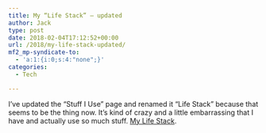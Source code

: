 ```yaml
---
title: My “Life Stack” – updated
author: Jack
type: post
date: 2018-02-04T17:12:52+00:00
url: /2018/my-life-stack-updated/
mf2_mp-syndicate-to:
  - 'a:1:{i:0;s:4:"none";}'
categories:
  - Tech

---
```

I&#8217;ve updated the &#8220;Stuff I Use&#8221; page and renamed it &#8220;Life Stack&#8221; because that seems to be the thing now. It&#8217;s kind of crazy and a little embarrassing that I have and actually use so much stuff. [My Life Stack][1].

 [1]: https://jack.baty.net/life-stack/